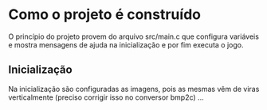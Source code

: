# Como o projeto é construído

O princípio do projeto provem do arquivo src/main.c que configura variáveis e mostra mensagens de ajuda na inicialização e por fim executa o jogo.

## Inicialização

Na inicialização são configuradas as imagens, pois as mesmas vêm de viras verticalmente (preciso corrigir isso no conversor bmp2c)
...
